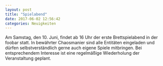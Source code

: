 ```yaml
---
layout: post
title: "Spielabend"
date: 2017-06-02 12:56:42
categories: Neuigkeiten
---
```

Am Samstag, den 10. Juni, findet ab 16 Uhr der erste Brettspielabend in der foobar statt. In bewährter Chaosmanier sind alle Entitäten eingeladen und dürfen selbstverständlich gerne auch eigene Spiele mitbringen. Bei entsprechendem Interesse ist eine regelmäßige Wiederholung der Veranstaltung geplant.